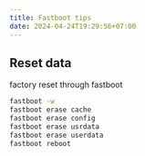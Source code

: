 ```yaml
---
title: Fastboot tips
date: 2024-04-24T19:29:56+07:00
---
```


## Reset data

factory reset through fastboot

```bash
fastboot -w 
fastboot erase cache 
fastboot erase config 
fastboot erase usrdata 
fastboot erase userdata 
fastboot reboot
```
